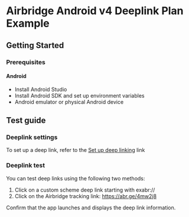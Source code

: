# Airbridge Android v4 Deeplink Plan Example

## Getting Started

### Prerequisites

#### Android

- Install Android Studio
- Install Android SDK and set up environment variables
- Android emulator or physical Android device


## Test guide

### Deeplink settings
To set up a deep link, refer to the [Set up deep linking](https://help.airbridge.io/en/developers/android-sdk-v4#set-up-deep-linking) link

### Deeplink test
You can test deep links using the following two methods:
1. Click on a custom scheme deep link starting with exabr://
2. Click on the Airbridge tracking link: https://abr.ge/4mw2j8

Confirm that the app launches and displays the deep link information.